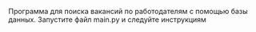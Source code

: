 Программа для поиска вакансий по работодателям с помощью базы данных.
Запустите файл main.py и следуйте инструкциям
